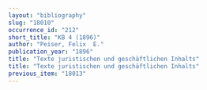 ```yaml
---
layout: "bibliography"
slug: "18010"
occurrence_id: "212"
short_title: "KB 4 (1896)"
author: "Peiser, Felix  E."
publication_year: "1896"
title: "Texte juristischen und geschäftlichen Inhalts"
title: "Texte juristischen und geschäftlichen Inhalts"
previous_item: "18013"
---
```

